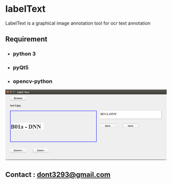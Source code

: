 # labelText
LabelText is a graphical image annotation tool for ocr text annotation

## Requirement
- ### python 3
- ### pyQt5
- ### opencv-python

![logo](lbtext.png)

## Contact : dont3293@gmail.com
